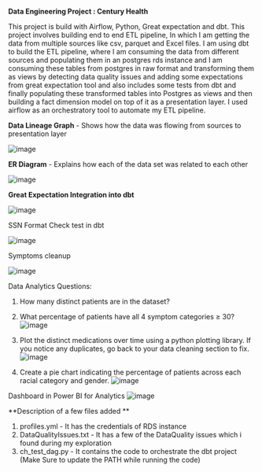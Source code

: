 **Data Engineering Project : Century Health**

This project is build with Airflow, Python, Great expectation and dbt. This project involves building end to end ETL pipeline, In which I am getting the data from multiple sources like csv, parquet and Excel files. I am using dbt to build the ETL pipeline, where I am consuming the data from different sources and populating them in an postgres rds instance and I am consuming these tables from postgres in raw format and transforming them as views by detecting data quality issues and adding some expectations from great expectation tool and also includes some tests from dbt and finally populating these transformed tables into Postgres as views and then building a fact dimension model on top of it as a presentation layer. I used airflow as an orchestratory tool to automate my ETL pipeline.

**Data Lineage Graph** - 
Shows how the data was flowing from sources to presentation layer

![image](https://github.com/user-attachments/assets/bb7800bb-b646-403e-9628-92d8e1cf45ee)


**ER Diagram** - 
Explains how each of the data set was related to each other

![image](https://github.com/user-attachments/assets/500d5d6a-ae77-4cb8-8531-39c937e0f1c5)


**Great Expectation Integration into dbt**

![image](https://github.com/user-attachments/assets/df2d2d9d-dbf4-45d3-a00b-25289b401115)

SSN Format Check test in dbt

![image](https://github.com/user-attachments/assets/8beaecd6-2a6f-42fd-8dd3-932aa8399284)

Symptoms cleanup 

![image](https://github.com/user-attachments/assets/2ac4755e-7f7f-46f0-88e3-e6fb5e704386)


Data Analytics Questions:

1. How many distinct patients are in the dataset?
4. What percentage of patients have all 4 symptom categories ≥ 30?
![image](https://github.com/user-attachments/assets/1234b734-1f20-4803-ae4c-0d875ea08fca)


2. Plot the distinct medications over time using a python plotting library. If you notice any duplicates, go back to your data cleaning section to fix.
![image](https://github.com/user-attachments/assets/10666d44-a2d2-48d4-b354-dceba10fc5d1)


3. Create a pie chart indicating the percentage of patients across each racial category and gender.
![image](https://github.com/user-attachments/assets/3662f349-9324-4ebe-8fee-8a8badadf07e)

Dashboard in Power BI for Analytics
![image](https://github.com/user-attachments/assets/94db791c-cfb7-465b-893d-56b8871ed8eb)


**Description of a few files added **

1. profiles.yml - It has the credentials of RDS instance
2. DataQualityIssues.txt - It has a few of the DataQuality issues which i found during my exploration
3. ch_test_dag.py - It contains the code to orchestrate the dbt project (Make Sure to update the PATH while running the code)

   
